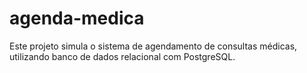 # agenda-medica
Este projeto simula o sistema de agendamento de consultas médicas, utilizando banco de dados relacional com PostgreSQL.
